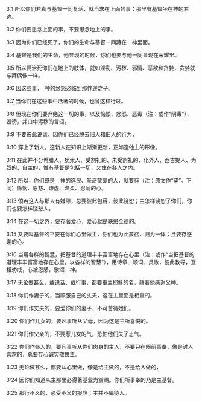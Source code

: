 <a id="1"></a>3:1  所以你们若真与基督一同复活，就当求在上面的事；那里有基督坐在神的右边。  

<a id="2"></a>3:2  你们要思念上面的事，不要思念地上的事。  

<a id="3"></a>3:3  因为你们已经死了，你们的生命与基督一同藏在　神里面。  

<a id="4"></a>3:4  基督是我们的生命，他显现的时候，你们也要与他一同显现在荣耀里。  

<a id="5"></a>3:5  所以要治死你们在地上的肢体，就如淫乱、污秽、邪情、恶欲和贪婪，贪婪就与拜偶像一样。  

<a id="6"></a>3:6  因这些事，　神的忿怒必临到那悖逆之子。  

<a id="7"></a>3:7  当你们在这些事中活著的时候，也曾这样行过。  

<a id="8"></a>3:8  但现在你们要弃绝这一切的事，以及恼恨、忿怒、恶毒（注：或作“阴毒”）、毁谤，并口中污秽的言语。  

<a id="9"></a>3:9  不要彼此说谎，因你们已经脱去旧人和旧人的行为，  

<a id="10"></a>3:10  穿上了新人。这新人在知识上渐渐更新，正如造他主的形像。  

<a id="11"></a>3:11  在此并不分希腊人、犹太人、受割礼的、未受割礼的、化外人、西古提人、为奴的、自主的，惟有基督是包括一切，又住在各人之内。  

<a id="12"></a>3:12  所以，你们既是　神的选民、圣洁蒙爱的人，就要存（注：原文作“穿”。下同）怜悯、恩慈、谦虚、温柔、忍耐的心。  

<a id="13"></a>3:13  倘若这人与那人有嫌隙，总要彼此包容，彼此饶恕；主怎样饶恕了你们，你们也要怎样饶恕人。  

<a id="14"></a>3:14  在这一切之外，要存著爱心，爱心就是联络全德的。  

<a id="15"></a>3:15  又要叫基督的平安在你们心里做主，你们也为此蒙召，归为一体；且要存感谢的心。  

<a id="16"></a>3:16  当用各样的智慧，把基督的道理丰丰富富地存在心里（注：或作“当把基督的道理丰丰富富地存在心里，以各样的智慧”），用诗章、颂词、灵歌，彼此教导，互相劝戒，心被恩感，歌颂　神。  

<a id="17"></a>3:17  无论做甚么，或说话、或行事，都要奉主耶稣的名，藉著他感谢父神。  

<a id="18"></a>3:18  你们作妻子的，当顺服自己的丈夫，这在主里面是相宜的。  

<a id="19"></a>3:19  你们作丈夫的，要爱你们的妻子，不可苦待她们。  

<a id="20"></a>3:20  你们作儿女的，要凡事听从父母，因为这是主所喜悦的。  

<a id="21"></a>3:21  你们作父亲的，不要惹儿女的气，恐怕他们失了志气。  

<a id="22"></a>3:22  你们作仆人的，要凡事听从你们肉身的主人，不要只在眼前事奉，像是讨人喜欢的，总要存心诚实敬畏主。  

<a id="23"></a>3:23  无论做甚么，都要从心里做，像是给主做的，不是给人做的，  

<a id="24"></a>3:24  因你们知道从主那里必得著基业为赏赐。你们所事奉的乃是主基督。  

<a id="25"></a>3:25  那行不义的，必受不义的报应；主并不偏待人。  
